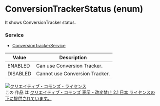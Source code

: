 # ConversionTrackerStatus (enum)
It shows ConversionTracker status.
### Service
+ [ConversionTrackerService](../services/ConversionTrackerService.md)

| Value | Description | 
|---|---|
| ENABLED| Can use Conversion Tracker. |
| DISABLED| Cannot use Conversion Tracker. |
<a rel="license" href="http://creativecommons.org/licenses/by-nd/2.1/jp/"><img alt="クリエイティブ・コモンズ・ライセンス" style="border-width:0" src="https://i.creativecommons.org/l/by-nd/2.1/jp/88x31.png" /></a><br />この 作品 は <a rel="license" href="http://creativecommons.org/licenses/by-nd/2.1/jp/">クリエイティブ・コモンズ 表示 - 改変禁止 2.1 日本 ライセンスの下に提供されています。</a>
